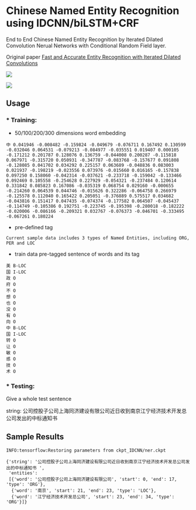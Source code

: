 

# Chinese Named Entity Recognition using IDCNN/biLSTM+CRF


End to End Chinese Named Entity Recognition by Iterated Dilated Convolution Nerual Networks with Conditional Random Field layer.


Original paper 
[Fast and Accurate Entity Recognition with Iterated Dilated Convolutions](https://arxiv.org/abs/1702.02098)


![](http://crownpku.github.io/images/201708/3.jpg)


![](http://crownpku.github.io/images/201708/4.jpg)




## Usage


### * Training:

- 50/100/200/300 dimensions word embedding
```
中 0.041946 -0.008482 -0.159824 -0.049679 -0.076711 0.167492 0.130599 -0.032046 0.064531 -0.079213 -0.084977 -0.035551 0.019407 0.000105 -0.171212 0.201787 0.128076 0.136759 -0.044008 0.200287 -0.115818 0.067971 -0.315720 0.050931 -0.347787 -0.083768 -0.157677 0.091808 -0.128085 0.041702 0.034292 0.225157 0.063689 -0.048836 0.083003 0.021937 -0.198219 -0.023556 0.073976 -0.015660 0.016165 -0.157838 0.097250 0.158060 -0.042314 -0.037621 -0.233718 -0.159042 -0.133466 0.092469 0.105558 -0.254628 0.227929 -0.054321 -0.237484 0.120614 0.331842 0.085823 0.167086 -0.035319 0.068754 0.029160 -0.000655 -0.214260 0.064539 0.044746 -0.015626 0.322286 -0.064758 0.266979 -0.125578 0.112040 0.165422 0.205051 -0.376889 0.575517 0.034682 -0.043816 0.151417 0.047435 -0.074374 -0.177582 0.064507 -0.045437 -0.114749 -0.105386 0.192751 -0.223745 -0.195398 -0.280018 -0.182222 -0.020006 -0.086166 -0.209321 0.032767 -0.076373 -0.046701 -0.333495 -0.067261 0.180224
```

- pre-defined tag
```
Current sample data includes 3 types of Named Entities, including ORG, PER and LOC
```

- train data
pre-tagged sentence of words and its tag 
```
美 B-LOC
国 I-LOC
政 O
府 O
不 O
想 O
也 O
没 O
有 O
向 O
中 B-LOC
国 I-LOC
转 O
让 O
敏 O
感 O
技 O
术 O 
```

### * Testing:

Give a whole test sentence

string: 公司控股子公司上海同济建设有限公司近日收到南京江宁经济技术开发总公司发出的中标通知书


## Sample Results

```
INFO:tensorflow:Restoring parameters from ckpt_IDCNN/ner.ckpt

{'string': '公司控股子公司上海同济建设有限公司近日收到南京江宁经济技术开发总公司发出的中标通知书 ',
 'entities': 
 [{'word': '公司控股子公司上海同济建设有限公司', 'start': 0, 'end': 17, 'type': 'ORG'},
  {'word': '南京', 'start': 21, 'end': 23, 'type': 'LOC'}, 
  {'word': '江宁经济技术开发总公司', 'start': 23, 'end': 34, 'type': 'ORG'}]}
```

